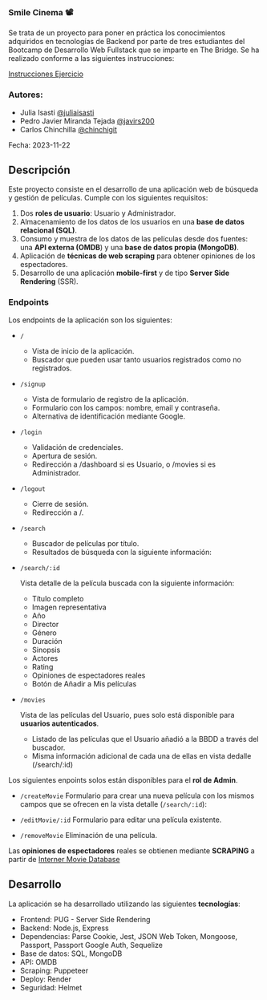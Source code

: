 
### Smile Cinema 📽️

Se trata de un proyecto para poner en práctica los conocimientos adquiridos en tecnologías de Backend por parte de tres estudiantes del Bootcamp de Desarrollo Web Fullstack que se imparte en The Bridge. Se ha realizado conforme a las siguientes instrucciones:

[Instrucciones Ejercicio](https://github.com/TheBridge-FullStackDeveloper/temario_fullstack_FT_sep23_MAD/blob/master/teoria/back/movies.md)

### Autores: 
    
- Julia Isasti [@juliaisasti](https://github.com/juliaisasti)
- Pedro Javier Miranda Tejada [@javirs200](https://github.com/javirs200)
- Carlos Chinchilla [@chinchigit](https://github.com/ChinchiGit)

Fecha: 2023-11-22

## Descripción



Este proyecto consiste en el desarrollo de una aplicación web de búsqueda y gestión de películas. Cumple con los siguientes requisitos:

1. Dos **roles de usuario**: Usuario y Administrador.
2. Almacenamiento de los datos de los usuarios en una **base de datos relacional (SQL)**.
3. Consumo y muestra de los datos de las películas desde dos fuentes: una **API externa (OMDB**) y una **base de datos propia (MongoDB)**.
4. Aplicación de **técnicas de web scraping** para obtener opiniones de los espectadores.
5. Desarrollo de una aplicación **mobile-first** y de tipo **Server Side Rendering** (SSR).


### Endpoints

Los endpoints de la aplicación son los siguientes:

- `/`
    - Vista de inicio de la aplicación.
    - Buscador que pueden usar tanto usuarios registrados como no registrados.

- `/signup`

    - Vista de formulario de registro de la aplicación.
    - Formulario con los campos: nombre, email y contraseña.
    - Alternativa de identificación mediante Google.

- `/login`

    - Validación de credenciales.
    - Apertura de sesión.
    - Redirección a /dashboard si es Usuario, o /movies si es Administrador.

- `/logout`
    - Cierre de sesión.
    - Redirección a /.

- `/search`
    - Buscador de películas por título.
    - Resultados de búsqueda con la siguiente información:

- `/search/:id`

    Vista detalle de la película buscada con la siguiente información:
    - Título completo
    - Imagen representativa
    - Año
    - Director
    - Género
    - Duración
    - Sinopsis
    - Actores
    - Rating
    - Opiniones de espectadores reales
    - Botón de Añadir a Mis películas 

- `/movies`

    Vista de las películas del Usuario, pues solo está disponible para **usuarios autenticados**.
    - Listado de las películas que el Usuario añadió a la BBDD a través del buscador.
    - Misma información adicional de cada una de ellas en vista dedalle (/search/:id)


Los siguientes enpoints solos están disponibles para el **rol de Admin**.

- `/createMovie`
Formulario para crear una nueva película con los mismos campos que se ofrecen en la vista detalle (`/search/:id`): 


- `/editMovie/:id`
Formulario para editar una película existente.

- `/removeMovie`
Eliminación de una película.



Las **opiniones de espectadores** reales se obtienen mediante **SCRAPING** a partir de [Interner Movie Database](https://www.imdb.com/)


## Desarrollo

La aplicación se ha desarrollado utilizando las siguientes **tecnologías**:

- Frontend: PUG - Server Side Rendering
- Backend: Node.js, Express
- Dependencias: Parse Cookie, Jest, JSON Web Token, Mongoose, Passport, Passport Google Auth, Sequelize
- Base de datos: SQL, MongoDB
- API: OMDB
- Scraping: Puppeteer
- Deploy: Render
- Seguridad: Helmet